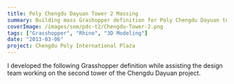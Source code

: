 ```yaml
---
title: Poly Chengdu Dayuan Tower 2 Massing
summary: Building mass Grashopper definition for Poly Chengdu Dayuan tower 2
coverImage: /images/som/pdc-t2/Chengdu-Tower-2.png
tags: ["Grasshopper", "Rhino", "3D Modeling"]
date: "2013-03-06"
project: Chengdu Poly International Plaza
---
```


I developed the following Grasshopper definition while assisting the design team working on the second tower of the Chengdu Dayuan project.
